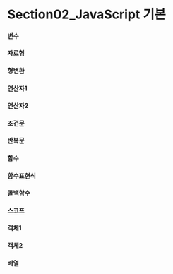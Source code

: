 # Section02_JavaScript 기본
<h4>변수</h4>
<h4>자료형</h4>
<h4>형변환</h4>
<h4>연산자1</h4>
<h4>연산자2</h4>
<h4>조건문</h4>
<h4>반복문</h4>
<h4>함수</h4>
<h4>함수표현식</h4>
<h4>콜백함수</h4>
<h4>스코프</h4>
<h4>객체1</h4>
<h4>객체2</h4>
<h4>배열</h4>
